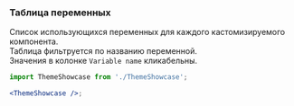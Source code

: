 ### Таблица переменных

Список использующихся переменных для каждого кастомизируемого компонента.
<br/>
Таблица фильтруется по названию переменной.
<br/>
Значения в колонке `Variable name` кликабельны.

```jsx
import ThemeShowcase from './ThemeShowcase';

<ThemeShowcase />;
```
